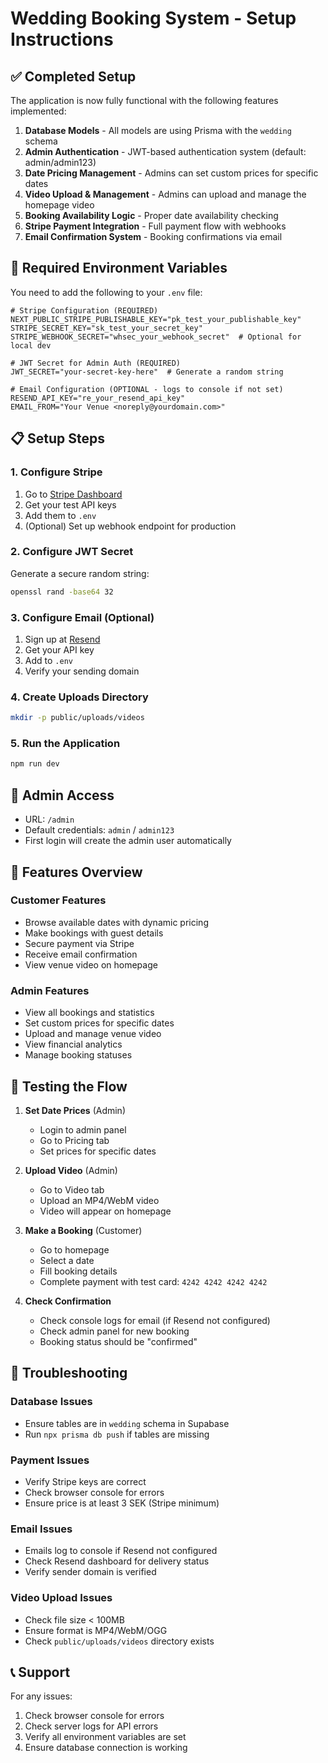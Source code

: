 # Wedding Booking System - Setup Instructions

## ✅ Completed Setup

The application is now fully functional with the following features implemented:

1. **Database Models** - All models are using Prisma with the `wedding` schema
2. **Admin Authentication** - JWT-based authentication system (default: admin/admin123)
3. **Date Pricing Management** - Admins can set custom prices for specific dates
4. **Video Upload & Management** - Admins can upload and manage the homepage video
5. **Booking Availability Logic** - Proper date availability checking
6. **Stripe Payment Integration** - Full payment flow with webhooks
7. **Email Confirmation System** - Booking confirmations via email

## 🚀 Required Environment Variables

You need to add the following to your `.env` file:

```env
# Stripe Configuration (REQUIRED)
NEXT_PUBLIC_STRIPE_PUBLISHABLE_KEY="pk_test_your_publishable_key"
STRIPE_SECRET_KEY="sk_test_your_secret_key"
STRIPE_WEBHOOK_SECRET="whsec_your_webhook_secret"  # Optional for local dev

# JWT Secret for Admin Auth (REQUIRED)
JWT_SECRET="your-secret-key-here"  # Generate a random string

# Email Configuration (OPTIONAL - logs to console if not set)
RESEND_API_KEY="re_your_resend_api_key"
EMAIL_FROM="Your Venue <noreply@yourdomain.com>"
```

## 📋 Setup Steps

### 1. Configure Stripe
1. Go to [Stripe Dashboard](https://dashboard.stripe.com)
2. Get your test API keys
3. Add them to `.env`
4. (Optional) Set up webhook endpoint for production

### 2. Configure JWT Secret
Generate a secure random string:
```bash
openssl rand -base64 32
```

### 3. Configure Email (Optional)
1. Sign up at [Resend](https://resend.com)
2. Get your API key
3. Add to `.env`
4. Verify your sending domain

### 4. Create Uploads Directory
```bash
mkdir -p public/uploads/videos
```

### 5. Run the Application
```bash
npm run dev
```

## 🔐 Admin Access

- URL: `/admin`
- Default credentials: `admin` / `admin123`
- First login will create the admin user automatically

## 📱 Features Overview

### Customer Features
- Browse available dates with dynamic pricing
- Make bookings with guest details
- Secure payment via Stripe
- Receive email confirmation
- View venue video on homepage

### Admin Features
- View all bookings and statistics
- Set custom prices for specific dates
- Upload and manage venue video
- View financial analytics
- Manage booking statuses

## 🧪 Testing the Flow

1. **Set Date Prices** (Admin)
   - Login to admin panel
   - Go to Pricing tab
   - Set prices for specific dates

2. **Upload Video** (Admin)
   - Go to Video tab
   - Upload an MP4/WebM video
   - Video will appear on homepage

3. **Make a Booking** (Customer)
   - Go to homepage
   - Select a date
   - Fill booking details
   - Complete payment with test card: `4242 4242 4242 4242`

4. **Check Confirmation**
   - Check console logs for email (if Resend not configured)
   - Check admin panel for new booking
   - Booking status should be "confirmed"

## 🐛 Troubleshooting

### Database Issues
- Ensure tables are in `wedding` schema in Supabase
- Run `npx prisma db push` if tables are missing

### Payment Issues
- Verify Stripe keys are correct
- Check browser console for errors
- Ensure price is at least 3 SEK (Stripe minimum)

### Email Issues
- Emails log to console if Resend not configured
- Check Resend dashboard for delivery status
- Verify sender domain is verified

### Video Upload Issues
- Check file size < 100MB
- Ensure format is MP4/WebM/OGG
- Check `public/uploads/videos` directory exists

## 📞 Support

For any issues:
1. Check browser console for errors
2. Check server logs for API errors
3. Verify all environment variables are set
4. Ensure database connection is working